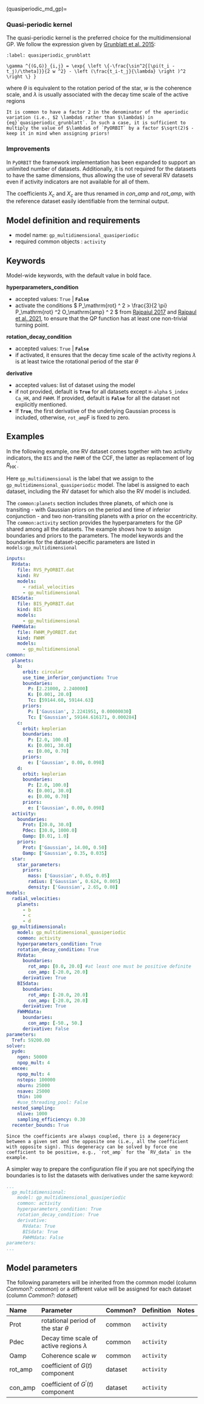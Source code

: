 (quasiperiodic_md_gp)=

### Quasi-periodic kernel

The quasi-periodic kernel is the preferred choice for the multidimensional GP. We follow the expression given by [Grunblatt et al. 2015](https://ui.adsabs.harvard.edu/abs/2015ApJ...808..127G/abstract):

```{math}
:label: quasiperiodic_grunblatt

\gamma ^{(G,G)}_{i,j} = \exp{ \left \{-\frac{\sin^2{[\pi(t_i - t_j)/\theta]}}{2 w ^2} - \left (\frac{t_i-t_j}{\lambda} \right )^2 \right \} }
```

where $\theta$ is equivalent to the rotation period of the star, $w$ is the coherence scale, and $\lambda$ is usually associated with the decay time scale of the active regions

```{important}
It is common to have a factor 2 in the denominator of the aperiodic variation (i.e., $2 \lambda$ rather than $\lambda$) in {eq}`quasiperiodic_grunblatt`. In such a case, it is sufficient to multiply the value of $\lambda$ of `PyORBIT` by a factor $\sqrt(2)$ - keep it in mind when assigning priors!
```


### Improvements

In `PyORBIT` the framework implementation has been expanded to support an unlimited number of datasets. Additionally, it is not required for the datasets to have the same dimensions, thus allowing the use of several RV datasets even if activity indicators are not available for all of them.

The coefficients $X_c$ and $X_c$ are thus renamed in *con_amp* and *rot_amp*, with the reference dataset easily identifiable from the terminal output.

## Model definition and requirements

- model name: ``gp_multidimensional_quasiperiodic``
- required common objects : ``activity``

## Keywords

Model-wide keywords, with the default value in bold face.

**hyperparameters_condition**
* accepted values: `True` | **`False`**
* activate the conditions $ P_\mathrm{rot}  ^ 2 > \frac{3}{2 \pi} P_\mathrm{rot} ^2 O_\mathrm{amp} ^ 2 $ from [Rajpaiul 2017](https://ui.adsabs.harvard.edu/abs/2017PhDT.......229R/abstract) and [Rajpaul et al. 2021](https://ui.adsabs.harvard.edu/abs/2021MNRAS.507.1847R/abstract), to ensure that the QP function has at least one non-trivial turning point.

**rotation_decay_condition**
* accepted values: `True` | **`False`**
* if activated, it ensures that the decay time scale of the activity regions $\lambda$ is at least twice the rotational period of the star $\theta$

**derivative**
* accepted values: list of dataset using the model
* if not provided, default is **`True`** for all datasets except `H-alpha` `S_index` `Ca_HK`, and `FWHM`. If provided, default is **`False`** for all the dataset not explicitly mentioned.
* If **`True`**, the first derivative of the underlying Gaussian process is included, otherwise, `rot_amp`F is fixed to zero.

## Examples

In the following example, one RV dataset comes together with two activity indicators, the `BIS` and the `FWHM` of the CCF, the latter as replacement of  $\log{R^{\prime}_\mathrm{HK}}$.

Here `gp_multidimensional` is the label that we assign to the `gp_multidimensional_quasiperiodic` model. The label is assigned to each dataset, including the RV dataset for which also the RV model is included.

The `common:planets` section includes three planets, of which one is transiting - with Gaussian priors on the period and time of inferior conjunction -  and two non-transiting planets with a prior on the eccentricity.
The `common:activity` section provides the hyperparameters for the GP shared among all the datasets. The example shows how to assign boundaries and priors to the parameters.
The model keywords and the boundaries for the dataset-specific parameters are listed in `models:gp_multidimensional`

```yaml
inputs:
  RVdata:
    file: RVS_PyORBIT.dat
    kind: RV
    models:
      - radial_velocities
      - gp_multidimensional
  BISdata:
    file: BIS_PyORBIT.dat
    kind: BIS
    models:
      - gp_multidimensional
  FWHMdata:
    file: FWHM_PyORBIT.dat
    kind: FWHM
    models:
      - gp_multidimensional
common:
  planets:
    b:
      orbit: circular
      use_time_inferior_conjunction: True
      boundaries:
        P: [2.21000, 2.240000]
        K: [0.001, 20.0]
        Tc: [59144.60, 59144.63]
      priors:
        P: ['Gaussian', 2.2241951, 0.00000030]
        Tc: ['Gaussian', 59144.616171, 0.000284]
    c:
      orbit: keplerian
      boundaries:
        P: [2.0, 100.0]
        K: [0.001, 30.0]
        e: [0.00, 0.70]
      priors:
        e: ['Gaussian', 0.00, 0.098]
    d:
      orbit: keplerian
      boundaries:
        P: [2.0, 100.0]
        K: [0.001, 30.0]
        e: [0.00, 0.70]
      priors:
        e: ['Gaussian', 0.00, 0.098]
  activity:
    boundaries:
      Prot: [20.0, 30.0]
      Pdec: [30.0, 1000.0]
      Oamp: [0.01, 1.0]
    priors:
      Prot: ['Gaussian', 14.00, 0.50]
      Oamp: ['Gaussian', 0.35, 0.035]
  star:
    star_parameters:
      priors:
        mass: ['Gaussian', 0.65, 0.05]
        radius: ['Gaussian', 0.624, 0.005]
        density: ['Gaussian', 2.65, 0.08]
models:
  radial_velocities:
    planets:
      - b
      - c
      - d
  gp_multidimensional:
    model: gp_multidimensional_quasiperiodic
    common: activity
    hyperparameters_condition: True
    rotation_decay_condition: True
    RVdata:
      boundaries:
        rot_amp: [0.0, 20.0] #at least one must be positive definite
        con_amp: [-20.0, 20.0]
      derivative: True
    BISdata:
      boundaries:
        rot_amp: [-20.0, 20.0]
        con_amp: [-20.0, 20.0]
      derivative: True
    FWHMdata:
      boundaries:
        con_amp: [-50., 50.]
      derivative: False
parameters:
  Tref: 59200.00
solver:
  pyde:
    ngen: 50000
    npop_mult: 4
  emcee:
    npop_mult: 4
    nsteps: 100000
    nburn: 25000
    nsave: 25000
    thin: 100
    #use_threading_pool: False
  nested_sampling:
    nlive: 1000
    sampling_efficiency: 0.30
  recenter_bounds: True

```

```{tip}
Since the coefficients are always coupled, there is a degeneracy between a given set and the opposite one (i.e., all the coefficient with opposite sign). This degeneracy can be solved by force one coefficient to be positive, e.g., `rot_amp` for the `RV_data` in the example.
```

A simpler way to prepare the configuration file if you are not specifying the boundaries is to list the datasets with derivatives under the same keyword:

```yaml
...
  gp_multidimensional:
    model: gp_multidimensional_quasiperiodic
    common: activity
    hyperparameters_condition: True
    rotation_decay_condition: True
    derivative:
      RVdata: True
      BISdata: True
      FWHMdata: False
parameters:
...

```


## Model parameters

The following parameters will be inherited from the common model (column *Common?: common*) or a different value will be assigned for each dataset (column *Common?: dataset*)

| Name        | Parameter | Common?  | Definition  | Notes |
| :---        | :-------- | :-------------  | :-----  | :---- |
| Prot      | rotational period of the star $\theta$ | common | ``activity``     | |
| Pdec      | Decay time scale of active regions $\lambda$ | common | ``activity``     | |
| Oamp | Coherence scale $w$ | common | ``activity`` |   |
| rot_amp    | coefficient of $G(t)$ component | dataset | ``activity``     | |
| con_amp    | coefficient of $G^\prime (t)$ component | dataset | ``activity``     | |
